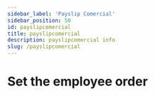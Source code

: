 ```yaml
---
sidebar_label: 'Payslip Comercial'
sidebar_position: 50
id: payslipcomercial
title: payslipcomercial
description: payslipcomercial info
slug: /payslipcomercial
---
```


# Set the employee order

